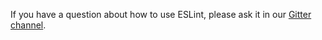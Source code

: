 If you have a question about how to use ESLint, please ask it in our [Gitter channel](https://gitter.im/eslint/eslint).
